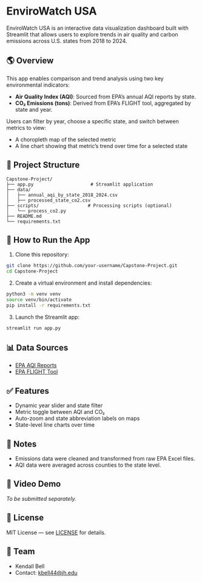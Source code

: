 # EnviroWatch USA

EnviroWatch USA is an interactive data visualization dashboard built with Streamlit that allows users to explore trends in air quality and carbon emissions across U.S. states from 2018 to 2024.

## 🌎 Overview
This app enables comparison and trend analysis using two key environmental indicators:
- **Air Quality Index (AQI)**: Sourced from EPA’s annual AQI reports by state.
- **CO₂ Emissions (tons)**: Derived from EPA’s FLIGHT tool, aggregated by state and year.

Users can filter by year, choose a specific state, and switch between metrics to view:
- A choropleth map of the selected metric
- A line chart showing that metric’s trend over time for a selected state

## 📁 Project Structure
```
Capstone-Project/
├── app.py                     # Streamlit application
├── data/
│   ├── annual_aqi_by_state_2018_2024.csv
│   ├── processed_state_co2.csv
├── scripts/                  # Processing scripts (optional)
│   └── process_co2.py
├── README.md
└── requirements.txt
```

## 🧪 How to Run the App
1. Clone this repository:
```bash
git clone https://github.com/your-username/Capstone-Project.git
cd Capstone-Project
```

2. Create a virtual environment and install dependencies:
```bash
python3 -m venv venv
source venv/bin/activate
pip install -r requirements.txt
```

3. Launch the Streamlit app:
```bash
streamlit run app.py
```

## 📊 Data Sources
- [EPA AQI Reports](https://www.epa.gov/air-trends)
- [EPA FLIGHT Tool](https://ghgdata.epa.gov/ghgp/main.do)

## ✅ Features
- Dynamic year slider and state filter
- Metric toggle between AQI and CO₂
- Auto-zoom and state abbreviation labels on maps
- State-level line charts over time

## 📌 Notes
- Emissions data were cleaned and transformed from raw EPA Excel files.
- AQI data were averaged across counties to the state level.

## 🎥 Video Demo
*To be submitted separately.*

## 📄 License
MIT License — see [LICENSE](LICENSE) for details.

## 👥 Team
- Kendall Bell
- Contact: kbell44@jh.edu
